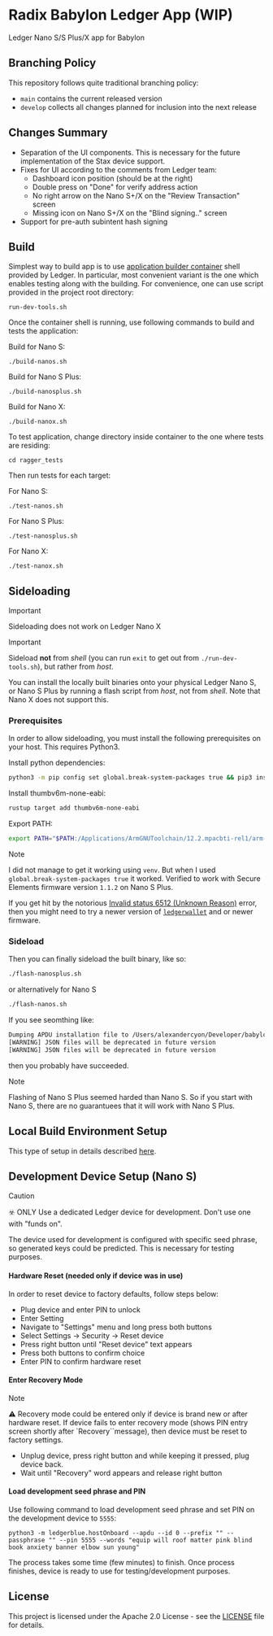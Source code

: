 # Radix Babylon Ledger App (WIP)

Ledger Nano S/S Plus/X app for Babylon

## Branching Policy
This repository follows quite traditional branching policy:
- `main` contains the current released version
- `develop` collects all changes planned for inclusion into the next release

## Changes Summary
- Separation of the UI components. This is necessary for the future implementation of the Stax device support.
- Fixes for UI according to the comments from Ledger team:
  - Dashboard icon position (should be at the right)
  - Double press on "Done" for verify address action
  - No right arrow on the Nano S+/X on the "Review Transaction" screen
  - Missing icon on Nano S+/X on the "Blind signing.." screen
- Support for pre-auth subintent hash signing

## Build

Simplest way to build app is to use [application builder container](https://github.com/LedgerHQ/ledger-app-builder) shell provided by Ledger. 
In particular, most convenient variant is the one which enables testing along with the building.
For convenience, one can use script provided in the project root directory:

```shell
run-dev-tools.sh
```
Once the container shell is running, use following commands to build and tests the application:

Build for Nano S:
```shell
./build-nanos.sh
```
Build for Nano S Plus:
```shell
./build-nanosplus.sh
```
Build for Nano X:
```shell
./build-nanox.sh
``` 

To test application, change directory inside container to the one where tests are residing:

```shell
cd ragger_tests
```

Then run tests for each target:

For Nano S:
```shell
./test-nanos.sh
```
For Nano S Plus:
```shell
./test-nanosplus.sh
```
For Nano X:
```shell
./test-nanox.sh
```

## Sideloading
> [!IMPORTANT]
> Sideloading does not work on Ledger Nano X

> [!IMPORTANT]
> Sideload **not** from *shell* (you can run `exit` to get out from `./run-dev-tools.sh`), but rather from *host*.

You can install the locally built binaries onto your physical Ledger Nano S, or Nano S Plus by running a flash script from *host*, not from *shell*. Note that Nano X does not support this.

### Prerequisites

In order to allow sideloading, you must install the following prerequisites on your host. This requires Python3.

Install python dependencies:
```sh
python3 -m pip config set global.break-system-packages true && pip3 install protobuf==3.20.3 && pip3 install ledgerwallet==0.5.1 && pip3 install ledgerblue
```

Install thumbv6m-none-eabi:
```sh
rustup target add thumbv6m-none-eabi
```

Export PATH:
```sh
export PATH="$PATH:/Applications/ArmGNUToolchain/12.2.mpacbti-rel1/arm-none-eabi/bin"
```

> [!NOTE]
> I did not manage to get it working using `venv`. But when I used `global.break-system-packages true` it worked.
> Verified to work with Secure Elements firmware version `1.1.2` on Nano S Plus.

If you get hit by the notorious [Invalid status 6512 (Unknown Reason)](https://github.com/LedgerHQ/ledgerctl/issues/65) error, then you might need to try a newer version of [`ledgerwallet`](https://github.com/LedgerHQ/ledgerctl/releases) and or newer firmware.

### Sideload

Then you can finally sideload the built binary, like so:

```sh
./flash-nanosplus.sh
```

or alternatively for Nano S

```sh
./flash-nanos.sh
```


If you see seomthing like:
```sh
Dumping APDU installation file to /Users/alexandercyon/Developer/babylon-ledger-app/target/nanosplus/release/babylon-ledger-app.apdu
[WARNING] JSON files will be deprecated in future version
[WARNING] JSON files will be deprecated in future version
```
then you probably have succeeded.

> [!NOTE]
> Flashing of Nano S Plus seemed harded than Nano S. So if you start with Nano S, there are no guarantuees that it will work with Nano S Plus.

## Local Build Environment Setup

This type of setup in details described [here](https://github.com/LedgerHQ/app-boilerplate-rust).

## Development Device Setup (Nano S)

> [!CAUTION]
> ☣️ ONLY Use a dedicated Ledger device for development. Don't use one with "funds on".

The device used for development is configured with specific seed phrase, so generated keys could be predicted.
This is necessary for testing purposes.

#### Hardware Reset (needed only if device was in use)

In order to reset device to factory defaults, follow steps below:

- Plug device and enter PIN to unlock
- Enter Setting
- Navigate to "Settings" menu and long press both buttons
- Select Settings -> Security -> Reset device
- Press right button until "Reset device" text appears
- Press both buttons to confirm choice
- Enter PIN to confirm hardware reset

#### Enter Recovery Mode

> [!NOTE]
> ⚠️ Recovery mode could be entered only if device is brand new or after hardware reset. If device fails to enter
> recovery mode (shows PIN entry screen shortly after `Recovery``message), then device must be reset to factory settings.️

- Unplug device, press right button and while keeping it pressed, plug device back.
- Wait until "Recovery" word appears and release right button

#### Load development seed phrase and PIN

Use following command to load development seed phrase and set PIN on the development device to `5555`:

```shell
python3 -m ledgerblue.hostOnboard --apdu --id 0 --prefix "" --passphrase "" --pin 5555 --words "equip will roof matter pink blind book anxiety banner elbow sun young"
```

The process takes some time (few minutes) to finish. Once process finishes, device is ready to use for testing/development purposes.

## License

This project is licensed under the Apache 2.0 License - see the [LICENSE](LICENSE) file for details.
